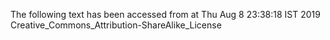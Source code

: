 The following text has been accessed from at Thu Aug 8 23:38:18 IST 2019
Creative_Commons_Attribution-ShareAlike_License
